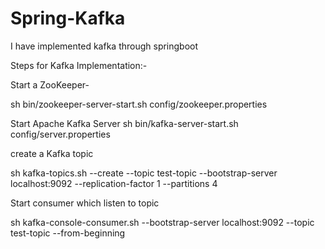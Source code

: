 # Spring-Kafka
I have implemented kafka through springboot


Steps for Kafka Implementation:-




Start a ZooKeeper-

sh bin/zookeeper-server-start.sh config/zookeeper.properties

Start Apache Kafka Server
sh bin/kafka-server-start.sh config/server.properties


create a Kafka topic


sh kafka-topics.sh --create --topic test-topic --bootstrap-server localhost:9092 --replication-factor 1 --partitions 4

Start  consumer which listen to topic

sh kafka-console-consumer.sh --bootstrap-server localhost:9092 --topic test-topic --from-beginning
